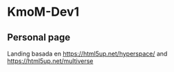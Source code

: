 # KmoM-Dev1
<h2>Personal page</h2>

Landing basada en https://html5up.net/hyperspace/ and https://html5up.net/multiverse
